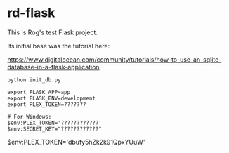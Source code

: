 # rd-flask

This is Rog's test Flask project.

Its initial base was the tutorial here: 

https://www.digitalocean.com/community/tutorials/how-to-use-an-sqlite-database-in-a-flask-application


```
python init_db.py

export FLASK_APP=app
export FLASK_ENV=development
export PLEX_TOKEN=???????

# For Windows:
$env:PLEX_TOKEN='????????????'
$env:SECRET_KEY="????????????"
```

$env:PLEX_TOKEN='dbufy5hZk2k91QpxYUuW'